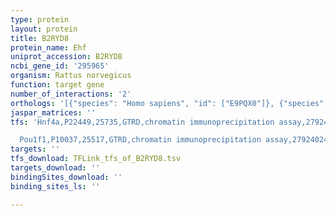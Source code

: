 ```yaml
---
type: protein
layout: protein
title: B2RYD8
protein_name: Ehf
uniprot_accession: B2RYD8
ncbi_gene_id: '295965'
organism: Rattus norvegicus
function: target gene
number_of_interactions: '2'
orthologs: '[{"species": "Homo sapiens", "id": ["E9PQX0"]}, {"species": "Danio rerio", "id": ["<a href=\"/protein/q29r87\">Q29R87</a>"]}, {"species": "Mus musculus", "id": ["<a href=\"/protein/o70273\">O70273</a>"]}]'
jaspar_matrices: ''
tfs: 'Hnf4a,P22449,25735,GTRD,chromatin immunoprecipitation assay,27924024%5Buid%5D,No

  Pou1f1,P10037,25517,GTRD,chromatin immunoprecipitation assay,27924024%5Buid%5D,No'
targets: ''
tfs_download: TFLink_tfs_of_B2RYD8.tsv
targets_download: ''
bindingSites_download: ''
binding_sites_ls: ''

---
```

